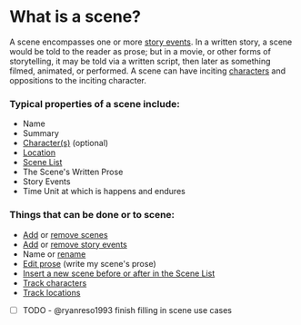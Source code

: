 # What is a scene?

A scene encompasses one or more [story events](). In a written story, a scene would be told to the reader as prose; but in a movie, or other forms of storytelling, it may be told via a written script, then later as something filmed, animated, or performed. A scene can have inciting [characters]() and oppositions to the inciting character.

### Typical properties of a scene include:

- Name
- Summary
- [Character(s)](/What%20is%.../a%20Character.md) (optional)
- [Location]()
- [Scene List]() 
- The Scene's Written Prose
- Story Events
- Time Unit at which is happens and endures

### Things that can be done or to scene:

- [Add]() or [remove scenes]()
- [Add]() or [remove story events]()
- Name or [rename]()
- [Edit prose]() (write my scene's prose)
- [Insert a new scene before or after in the Scene List]()
- [Track characters]()
- [Track locations]()
- [ ] TODO - @ryanreso1993 finish filling in scene use cases

